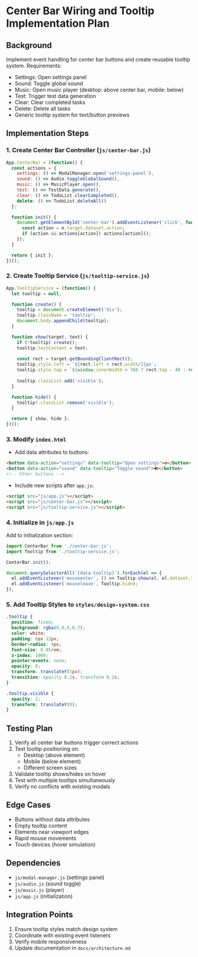 # Center Bar Wiring and Tooltip Implementation Plan

## Background
Implement event handling for center bar buttons and create reusable tooltip system. Requirements:
- Settings: Open settings panel
- Sound: Toggle global sound
- Music: Open music player (desktop: above center bar, mobile: below)
- Test: Trigger test data generation
- Clear: Clear completed tasks
- Delete: Delete all tasks
- Generic tooltip system for text/button previews

## Implementation Steps

### 1. Create Center Bar Controller (`js/center-bar.js`)
```javascript
App.CenterBar = (function() {
  const actions = {
    settings: () => ModalManager.open('settings-panel'),
    sound: () => Audio.toggleGlobalSound(),
    music: () => MusicPlayer.open(),
    test: () => TestData.generate(),
    clear: () => TodoList.clearCompleted(),
    delete: () => TodoList.deleteAll()
  };

  function init() {
    document.getElementById('center-bar').addEventListener('click', function(e) {
      const action = e.target.dataset.action;
      if (action && actions[action]) actions[action]();
    });
  }

  return { init };
})();
```

### 2. Create Tooltip Service (`js/tooltip-service.js`)
```javascript
App.TooltipService = (function() {
  let tooltip = null;

  function create() {
    tooltip = document.createElement('div');
    tooltip.className = 'tooltip';
    document.body.appendChild(tooltip);
  }

  function show(target, text) {
    if (!tooltip) create();
    tooltip.textContent = text;
    
    const rect = target.getBoundingClientRect();
    tooltip.style.left = `${rect.left + rect.width/2}px`;
    tooltip.style.top = `${window.innerWidth > 768 ? rect.top - 40 : rect.bottom + 10}px`;
    
    tooltip.classList.add('visible');
  }

  function hide() {
    tooltip?.classList.remove('visible');
  }

  return { show, hide };
})();
```

### 3. Modify `index.html`
- Add data attributes to buttons:
```html
<button data-action="settings" data-tooltip="Open settings">⚙️</button>
<button data-action="sound" data-tooltip="Toggle sound">🔊</button>
<!-- Other buttons -->
```
- Include new scripts after `app.js`:
```html
<script src="js/app.js"></script>
<script src="js/center-bar.js"></script>
<script src="js/tooltip-service.js"></script>
```

### 4. Initialize in `js/app.js`
Add to initialization section:
```javascript
import CenterBar from './center-bar.js';
import Tooltip from './tooltip-service.js';

CenterBar.init();

document.querySelectorAll('[data-tooltip]').forEach(el => {
  el.addEventListener('mouseenter', () => Tooltip.show(el, el.dataset.tooltip));
  el.addEventListener('mouseleave', Tooltip.hide);
});
```

### 5. Add Tooltip Styles to `styles/design-system.css`
```css
.tooltip {
  position: fixed;
  background: rgba(0,0,0,0.7);
  color: white;
  padding: 6px 12px;
  border-radius: 4px;
  font-size: 0.85rem;
  z-index: 1000;
  pointer-events: none;
  opacity: 0;
  transform: translateY(5px);
  transition: opacity 0.2s, transform 0.2s;
}

.tooltip.visible {
  opacity: 1;
  transform: translateY(0);
}
```

## Testing Plan
1. Verify all center bar buttons trigger correct actions
2. Test tooltip positioning on:
   - Desktop (above element)
   - Mobile (below element)
   - Different screen sizes
3. Validate tooltip shows/hides on hover
4. Test with multiple tooltips simultaneously
5. Verify no conflicts with existing modals

## Edge Cases
- Buttons without data attributes
- Empty tooltip content
- Elements near viewport edges
- Rapid mouse movements
- Touch devices (hover simulation)

## Dependencies
- `js/modal-manager.js` (settings panel)
- `js/audio.js` (sound toggle)
- `js/music.js` (player)
- `js/app.js` (initialization)

## Integration Points
1. Ensure tooltip styles match design system
2. Coordinate with existing event listeners
3. Verify mobile responsiveness
4. Update documentation in `docs/architecture.md`
